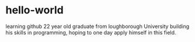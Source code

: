 # hello-world
learning github
22 year old graduate from loughborough University building his skills in programming,
hoping to one day apply himself in this field.
